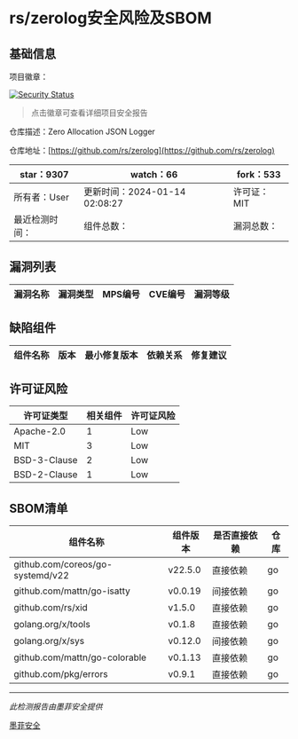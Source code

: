 # rs/zerolog安全风险及SBOM

## 基础信息

项目徽章：

[![Security Status](https://www.murphysec.com/platform3/v31/badge/1747688454808543232.svg)](https://www.murphysec.com/console/report/1715072487343652864/1747688454808543232)

> 点击徽章可查看详细项目安全报告

仓库描述：Zero Allocation JSON Logger

仓库地址：[https://github.com/rs/zerolog](https://github.com/rs/zerolog)

| star：9307 | watch：66 | fork：533 |
| ----------- | -------------- | ------------ |
| 所有者：User | 更新时间：2024-01-14 02:08:27 | 许可证：MIT |
| 最近检测时间： | 组件总数： | 漏洞总数： |




## 漏洞列表

| 漏洞名称 | 漏洞类型 | MPS编号 | CVE编号 | 漏洞等级 |
| ------- | ------ | ------- | ------ | ----- |





## 缺陷组件

| 组件名称 | 版本 | 最小修复版本 | 依赖关系 | 修复建议 |
| -------- | ---- | ------------ | -------- | -------- |





## 许可证风险

| 许可证类型 | 相关组件 | 许可证风险 |
| ---------- | -------- | ---------- |
|Apache-2.0|1|Low|
|MIT|3|Low|
|BSD-3-Clause|2|Low|
|BSD-2-Clause|1|Low|




## SBOM清单

| 组件名称 | 组件版本 | 是否直接依赖 | 仓库 |
| -------- | -------- | ------------ | ---- |
|github.com/coreos/go-systemd/v22|v22.5.0|直接依赖|go|
|github.com/mattn/go-isatty|v0.0.19|间接依赖|go|
|github.com/rs/xid|v1.5.0|直接依赖|go|
|golang.org/x/tools|v0.1.8|直接依赖|go|
|golang.org/x/sys|v0.12.0|间接依赖|go|
|github.com/mattn/go-colorable|v0.1.13|直接依赖|go|
|github.com/pkg/errors|v0.9.1|直接依赖|go|


------

*此检测报告由墨菲安全提供*

[墨菲安全](www.murphysec.com)